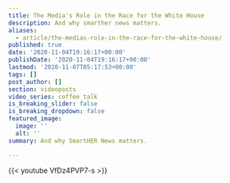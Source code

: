 ```yaml
---
title: The Media's Role in the Race for the White House
description: And why smarther news matters.
aliases:
  - article/the-medias-role-in-the-race-for-the-white-house/
published: true
date: '2020-11-04T19:16:17+00:00'
publishDate: '2020-11-04T19:16:17+00:00'
lastmod: '2020-11-07T05:17:53+00:00'
tags: []
post_author: []
section: videoposts
video_series: coffee talk
is_breaking_slider: false
is_breaking_dropdown: false
featured_image:
  image: ''
  alt: ''
summary: And why SmartHER News matters.

---
```

{{< youtube VfDz4PVP7-s >}}